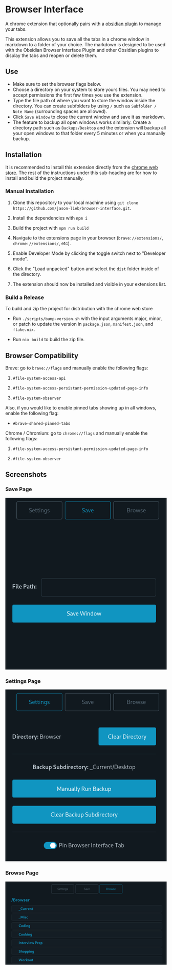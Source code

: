 # Browser Interface

A chrome extension that optionally pairs with a [obsidian plugin](https://github.com/jason-lieb/obsidian-browser-interface-plugin) to manage your tabs.

This extension allows you to save all the tabs in a chrome window in markdown to a folder of your choice. The markdown is designed to be used with the Obsidian Browser Interface Plugin and other Obsidian plugins to display the tabs and reopen or delete them.

## Use

- Make sure to set the browser flags below.
- Choose a directory on your system to store yours files. You may need to accept permissions the first few times you use the extension.
- Type the file path of where you want to store the window inside the directory. You can create subfolders by using `/` such as `Subfolder / Note Name` (surrounding spaces are allowed).
- Click `Save Window` to close the current window and save it as markdown.
- The feature to backup all open windows works similarly. Create a directory path such as `Backups/Desktop` and the extension will backup all your open windows to that folder every 5 minutes or when you manually backup.

## Installation

It is recommended to install this extension directly from the [chrome web store](https://chromewebstore.google.com/detail/obsidian-browser-interfac/eciohhdfhkkihkiiefldkejohdoghogo). The rest of the instructions under this sub-heading are for how to install and build the project manually.

### Manual Installation

1. Clone this repository to your local machine using `git clone https://github.com/jason-lieb/browser-interface.git`.

2. Install the dependencies with `npm i`

3. Build the project with `npm run build`

4. Navigate to the extensions page in your browser (`brave://extensions/`, `chrome://extensions/`, etc).

5. Enable Developer Mode by clicking the toggle switch next to "Developer mode".

6. Click the "Load unpacked" button and select the `dist` folder inside of the directory.

7. The extension should now be installed and visible in your extensions list.

### Build a Release

To build and zip the project for distribution with the chrome web store

- Run `./scripts/bump-version.sh` with the input arguments major, minor, or patch to update the version in `package.json`, `manifest.json`, and `flake.nix`.

- Run `nix build` to build the zip file.

## Browser Compatibility

Brave: go to `brave://flags` and manually enable the following flags:

1. `#file-system-access-api`

2. `#file-system-access-persistant-permission-updated-page-info`

3. `#file-system-observer`

Also, if you would like to enable pinned tabs showing up in all windows, enable the following flag:

- `#brave-shared-pinned-tabs`

Chrome / Chromium: go to `chrome://flags` and manually enable the following flags:

1. `#file-system-access-persistant-permission-updated-page-info`

2. `#file-system-observer`

## Screenshots

### Save Page
![save page](./screenshots/save-screenshot.png)

### Settings Page
![settings page](./screenshots/settings-screenshot.png)

### Browse Page
![browse page](./screenshots/browse-screenshot.png)
